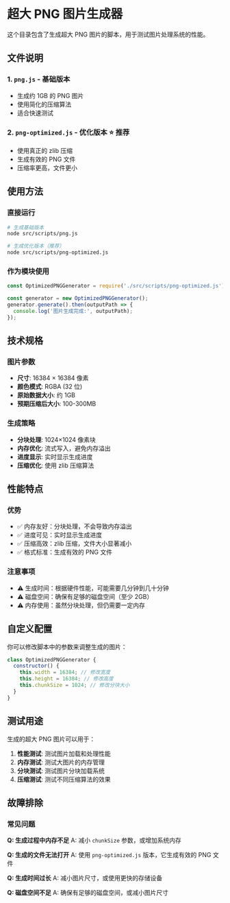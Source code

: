 # 超大 PNG 图片生成器

这个目录包含了生成超大 PNG 图片的脚本，用于测试图片处理系统的性能。

## 文件说明

### 1. `png.js` - 基础版本

- 生成约 1GB 的 PNG 图片
- 使用简化的压缩算法
- 适合快速测试

### 2. `png-optimized.js` - 优化版本 ⭐ 推荐

- 使用真正的 zlib 压缩
- 生成有效的 PNG 文件
- 压缩率更高，文件更小

## 使用方法

### 直接运行

```bash
# 生成基础版本
node src/scripts/png.js

# 生成优化版本（推荐）
node src/scripts/png-optimized.js
```

### 作为模块使用

```javascript
const OptimizedPNGGenerator = require('./src/scripts/png-optimized.js');

const generator = new OptimizedPNGGenerator();
generator.generate().then(outputPath => {
  console.log('图片生成完成:', outputPath);
});
```

## 技术规格

### 图片参数

- **尺寸**: 16384 × 16384 像素
- **颜色模式**: RGBA (32 位)
- **原始数据大小**: 约 1GB
- **预期压缩后大小**: 100-300MB

### 生成策略

- **分块处理**: 1024×1024 像素块
- **内存优化**: 流式写入，避免内存溢出
- **进度显示**: 实时显示生成进度
- **压缩优化**: 使用 zlib 压缩算法

## 性能特点

### 优势

- ✅ 内存友好：分块处理，不会导致内存溢出
- ✅ 进度可见：实时显示生成进度
- ✅ 压缩高效：zlib 压缩，文件大小显著减小
- ✅ 格式标准：生成有效的 PNG 文件

### 注意事项

- ⚠️ 生成时间：根据硬件性能，可能需要几分钟到几十分钟
- ⚠️ 磁盘空间：确保有足够的磁盘空间（至少 2GB）
- ⚠️ 内存使用：虽然分块处理，但仍需要一定内存

## 自定义配置

你可以修改脚本中的参数来调整生成的图片：

```javascript
class OptimizedPNGGenerator {
  constructor() {
    this.width = 16384; // 修改宽度
    this.height = 16384; // 修改高度
    this.chunkSize = 1024; // 修改分块大小
  }
}
```

## 测试用途

生成的超大 PNG 图片可以用于：

1. **性能测试**: 测试图片加载和处理性能
2. **内存测试**: 测试大图片的内存管理
3. **分块测试**: 测试图片分块加载系统
4. **压缩测试**: 测试不同压缩算法的效果

## 故障排除

### 常见问题

**Q: 生成过程中内存不足**
A: 减小 `chunkSize` 参数，或增加系统内存

**Q: 生成的文件无法打开**
A: 使用 `png-optimized.js` 版本，它生成有效的 PNG 文件

**Q: 生成时间过长**
A: 减小图片尺寸，或使用更快的存储设备

**Q: 磁盘空间不足**
A: 确保有足够的磁盘空间，或减小图片尺寸
